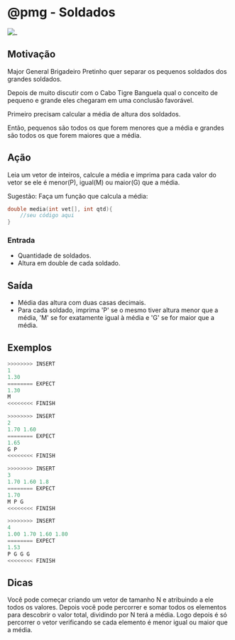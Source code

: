 # @pmg - Soldados

![_](cover.jpg)

## Motivação

Major General Brigadeiro Pretinho quer separar os pequenos soldados dos grandes soldados.

Depois de muito discutir com o Cabo Tigre Banguela qual o conceito de pequeno e grande eles chegaram em uma conclusão favorável.

Primeiro precisam calcular a média de altura dos soldados.

Então, pequenos são todos os que forem menores que a média e grandes são todos os que forem maiores que a média.

## Ação

Leia um vetor de inteiros, calcule a média e imprima para cada valor do vetor se ele é menor(P), igual(M) ou maior(G) que a média.  
  
Sugestão: Faça um função que calcula a média:  

```c
double media(int vet[], int qtd){  
    //seu código aqui
}  
```

### Entrada

* Quantidade de soldados.
* Altura em double de cada soldado.  

## Saída

* Média das altura com duas casas decimais.
* Para cada soldado, imprima 'P' se o mesmo tiver altura menor que a média, 'M' se for exatamente igual à média e 'G' se for maior que a média.  

## Exemplos

``` py
>>>>>>>> INSERT
1
1.30
======== EXPECT
1.30
M
<<<<<<<< FINISH
```

```py
>>>>>>>> INSERT
2
1.70 1.60
======== EXPECT
1.65
G P
<<<<<<<< FINISH
```

```py
>>>>>>>> INSERT
3
1.70 1.60 1.8
======== EXPECT
1.70
M P G
<<<<<<<< FINISH
```

```py
>>>>>>>> INSERT
4
1.00 1.70 1.60 1.80
======== EXPECT
1.53
P G G G
<<<<<<<< FINISH
```

## Dicas

Você pode começar criando um vetor de tamanho N e atribuindo a ele todos os valores.
Depois você pode percorrer e somar todos os elementos para descobrir o valor total, dividindo por N terá a média. Logo depois é só percorrer o vetor verificando se cada elemento é menor igual ou maior que a média.
